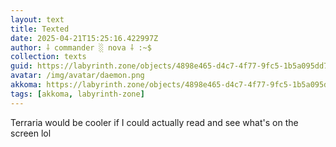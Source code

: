 ```yaml
---
layout: text
title: Texted
date: 2025-04-21T15:25:16.422997Z
author: ⸸ commander ░ nova ⸸ :~$
collection: texts
guid: https://labyrinth.zone/objects/4898e465-d4c7-4f77-9fc5-1b5a095dd71f
avatar: /img/avatar/daemon.png
akkoma: https://labyrinth.zone/objects/4898e465-d4c7-4f77-9fc5-1b5a095dd71f
tags: [akkoma, labyrinth-zone]
---
```


<p>Terraria would be cooler if I could actually read and see what's on the screen lol</p>